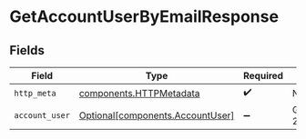 # GetAccountUserByEmailResponse


## Fields

| Field                                                                      | Type                                                                       | Required                                                                   | Description                                                                |
| -------------------------------------------------------------------------- | -------------------------------------------------------------------------- | -------------------------------------------------------------------------- | -------------------------------------------------------------------------- |
| `http_meta`                                                                | [components.HTTPMetadata](../../models/components/httpmetadata.md)         | :heavy_check_mark:                                                         | N/A                                                                        |
| `account_user`                                                             | [Optional[components.AccountUser]](../../models/components/accountuser.md) | :heavy_minus_sign:                                                         | GetAccountUserByEmail 200 response                                         |